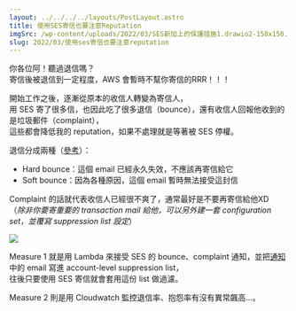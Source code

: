```yaml
---
layout: ../../../../layouts/PostLayout.astro
title: 使用SES寄信也要注意Reputation
imgSrc: /wp-content/uploads/2022/03/SES新加上的保護措施1.drawio2-150x150.png
slug: 2022/03/使用ses寄信也要注意reputation
---
```


  
你各位阿！聽過退信嗎？<br>
寄信後被退信到一定程度，AWS 會暫時不幫你寄信的RRR！！！







  
開始工作之後，逐漸從原本的收信人轉變為寄信人，<br>
用 SES 寄了很多信，也因此吃了很多退信（bounce），還有收信人回報他收到的是垃圾郵件（complaint），<br>
這些都會降低我的 reputation，如果不處理就是等著被 SES 停權。



  
退信分成兩種（[參考](https://docs.aws.amazon.com/ses/latest/dg/notification-contents.html#bounce-types)）：



  
- Hard bounce：這個 email 已經永久失效，不應該再寄信給它  
- Soft bounce：因為各種原因，這個 email 暫時無法接受這封信



  
Complaint 的話就代表收信人已經很不爽了，通常最好是不要再寄信給他XD<br>
（_除非你要寄重要的 transaction mail 給他，可以另外建一套 configuration set，並覆寫 suppression list 設定_）



![](/wp-content/uploads/2022/03/SES新加上的保護措施1.drawio2-1024x481.png)



  
Measure 1 就是用 Lambda 來接受 SES 的 bounce、complaint 通知，並把[通知](https://docs.aws.amazon.com/zh_tw/ses/latest/dg/event-publishing-retrieving-sns-examples.html)中的 email 寫進 account-level suppression list，<br>
往後只要使用 SES 寄信就會套用這份 list 做過濾。



  
Measure 2 則是用 Cloudwatch 監控退信率、抱怨率有沒有異常飆高…。
